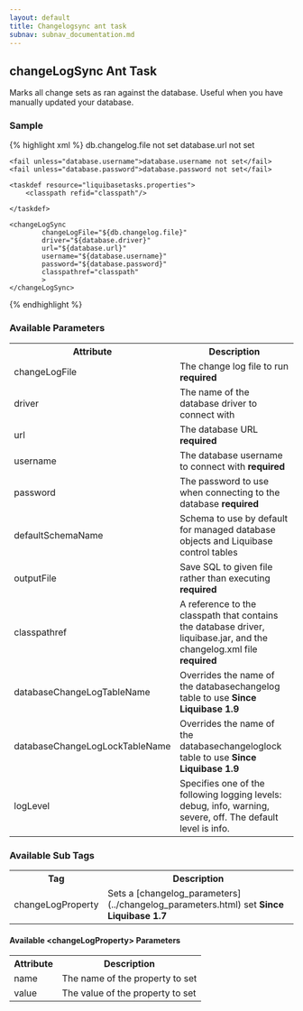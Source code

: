 ```yaml
---
layout: default
title: Changelogsync ant task
subnav: subnav_documentation.md
---
```


## changeLogSync Ant Task ##

Marks all change sets as ran against the database.  Useful when you have manually updated your database.  

### Sample ###

{% highlight xml %}
<target name="sync-database" depends="prepare">
    <fail unless="db.changelog.file">db.changelog.file not set</fail>
    <fail unless="database.url">database.url not set</fail>

    <fail unless="database.username">database.username not set</fail>
    <fail unless="database.password">database.password not set</fail>

    <taskdef resource="liquibasetasks.properties">
        <classpath refid="classpath"/>

    </taskdef>

    <changeLogSync
            changeLogFile="${db.changelog.file}"
            driver="${database.driver}"
            url="${database.url}"
            username="${database.username}"
            password="${database.password}"
            classpathref="classpath"
            >
    </changeLogSync>
</target>
{% endhighlight %}



### Available Parameters ###
<table>
<tr><th>Attribute</th><th>Description</th></tr>
<tr><td>changeLogFile</td><td>The change log file to run  <b>required</b>  </td></tr>
<tr><td>driver</td><td>The name of the database driver to connect with</td></tr>
<tr><td>url</td><td>The database URL <b>required</b>  </td></tr>
<tr><td>username</td><td>The database username to connect with <b>required</b>  </td></tr>
<tr><td>password</td><td>The password to use when connecting to the database <b>required</b>  </td></tr>
<tr><td>defaultSchemaName</td><td>Schema to use by default for managed database objects and Liquibase control tables  </td></tr>
<tr><td>outputFile</td><td>Save SQL to given file rather than executing <b>required</b>  </td></tr>
<tr><td>classpathref</td><td>A reference to the classpath that contains the database driver, liquibase.jar, and the changelog.xml file <b>required</b>  </td></tr>
<tr><td>databaseChangeLogTableName</td><td>Overrides the name of the databasechangelog table to use <b>Since Liquibase 1.9</b> </td></tr>
<tr><td>databaseChangeLogLockTableName</td><td>Overrides the name of the databasechangeloglock table to use <b>Since Liquibase 1.9</b> </td></tr>
<tr><td>logLevel</td><td>Specifies one of the following logging levels: debug, info, warning, severe, off. The default level is info.</td></tr>
</table>

### Available Sub Tags ###
<table>
<tr><th>Tag</th><th>Description</th></tr>
<tr><td>changeLogProperty</td><td>Sets a [changelog_parameters](../changelog_parameters.html) set <b>Since Liquibase 1.7</b> </td></tr>
</table>

#### Available &lt;changeLogProperty&gt; Parameters ####
<table>
<tr><th>Attribute</th><th>Description</th></tr>
<tr><td>name</td><td>The name of the property to set</td></tr>
<tr><td>value</td><td>The value of the property to set</td></tr>
</table>
